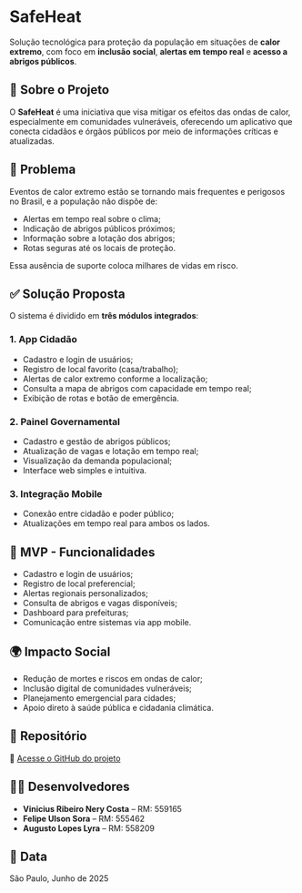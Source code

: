 # SafeHeat

Solução tecnológica para proteção da população em situações de **calor extremo**, com foco em **inclusão social**, **alertas em tempo real** e **acesso a abrigos públicos**.

## 📘 Sobre o Projeto

O **SafeHeat** é uma iniciativa que visa mitigar os efeitos das ondas de calor, especialmente em comunidades vulneráveis, oferecendo um aplicativo que conecta cidadãos e órgãos públicos por meio de informações críticas e atualizadas.

## 🚨 Problema

Eventos de calor extremo estão se tornando mais frequentes e perigosos no Brasil, e a população não dispõe de:

- Alertas em tempo real sobre o clima;
- Indicação de abrigos públicos próximos;
- Informação sobre a lotação dos abrigos;
- Rotas seguras até os locais de proteção.

Essa ausência de suporte coloca milhares de vidas em risco.

## ✅ Solução Proposta

O sistema é dividido em **três módulos integrados**:

### 1. App Cidadão
- Cadastro e login de usuários;
- Registro de local favorito (casa/trabalho);
- Alertas de calor extremo conforme a localização;
- Consulta a mapa de abrigos com capacidade em tempo real;
- Exibição de rotas e botão de emergência.

### 2. Painel Governamental
- Cadastro e gestão de abrigos públicos;
- Atualização de vagas e lotação em tempo real;
- Visualização da demanda populacional;
- Interface web simples e intuitiva.

### 3. Integração Mobile
- Conexão entre cidadão e poder público;
- Atualizações em tempo real para ambos os lados.

## 🚀 MVP - Funcionalidades

- Cadastro e login de usuários;
- Registro de local preferencial;
- Alertas regionais personalizados;
- Consulta de abrigos e vagas disponíveis;
- Dashboard para prefeituras;
- Comunicação entre sistemas via app mobile.

## 🌍 Impacto Social

- Redução de mortes e riscos em ondas de calor;
- Inclusão digital de comunidades vulneráveis;
- Planejamento emergencial para cidades;
- Apoio direto à saúde pública e cidadania climática.

## 📂 Repositório

🔗 [Acesse o GitHub do projeto](https://github.com/ViniciusRibeiroNery/Entrega_QA_GS.git)

## 👨‍💻 Desenvolvedores

- **Vinicius Ribeiro Nery Costa** – RM: 559165  
- **Felipe Ulson Sora** – RM: 555462  
- **Augusto Lopes Lyra** – RM: 558209  

## 📅 Data

São Paulo, Junho de 2025
